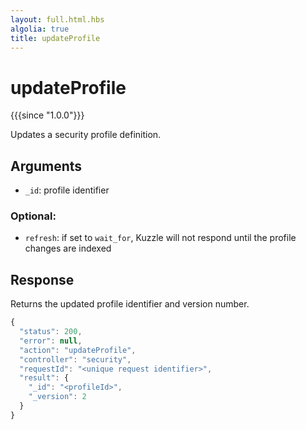 ```yaml
---
layout: full.html.hbs
algolia: true
title: updateProfile
---
```



# updateProfile

{{{since "1.0.0"}}}

Updates a security profile definition.


## Arguments

* `_id`: profile identifier

### Optional:

* `refresh`: if set to `wait_for`, Kuzzle will not respond until the profile changes are indexed


## Response

Returns the updated profile identifier and version number.

```javascript
{
  "status": 200,                     
  "error": null,                     
  "action": "updateProfile",
  "controller": "security",
  "requestId": "<unique request identifier>",
  "result": {
    "_id": "<profileId>",
    "_version": 2
  }
}
```

